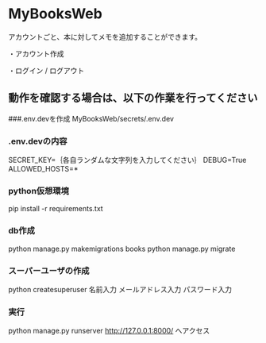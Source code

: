 # MyBooksWeb

アカウントごと、本に対してメモを追加することができます。

・アカウント作成

・ログイン / ログアウト


## 動作を確認する場合は、以下の作業を行ってください

###.env.devを作成
MyBooksWeb/secrets/.env.dev

### .env.devの内容
SECRET_KEY=｛各自ランダムな文字列を入力してください｝
DEBUG=True
ALLOWED_HOSTS=*

### python仮想環境
pip install -r requirements.txt

### db作成
python manage.py makemigrations books
python manage.py migrate

### スーパーユーザの作成
python createsuperuser
名前入力
メールアドレス入力
パスワード入力

### 実行
python manage.py runserver
http://127.0.0.1:8000/ へアクセス
